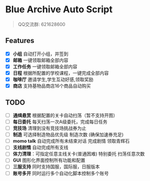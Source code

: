 # Blue Archive Auto Script

> QQ交流群: 621628600

## Features

- [x] **小组** 自动打开小组，并签到
- [x] **邮箱** 一键领取邮箱全部内容
- [x] **工作任务** 一键领取邮箱全部内容
- [x] **日程** 根据所配置的学校课程，一键完成全部内容
- [x] **咖啡厅** 邀请学生,学生互动好感,领取奖励
- [x] **商店** 支持基物品商店16个商品自动购买

## TODO

- [ ] **通缉悬赏** 根据配置的关卡自动扫荡（暂不支持开图）
- [ ] **每日委托** 每天扫荡一次A级委托，完成每日任务
- [ ] **竞技场** 清理到没有竞技场挑战券为止
- [ ] **制造** 可选择制造物品优先级 制造次数 (确保加速券充足)
- [ ] **momo talk** 自动完成所有未结束对话 完成剧情 领取青辉石
- [ ] **支线剧情** 自动完成所有支线
- [ ] **体力清理**：可指定任意主线关卡(普通困难) 特别委托 扫荡任意次数
- [ ] **GUI** 图形化界面控制所有功能和配置
- [ ] **三服支持** 同时支持国服，国际服，日服版本
- [ ] **账号多开** 同时运行多个自动化脚本控制多个账号
